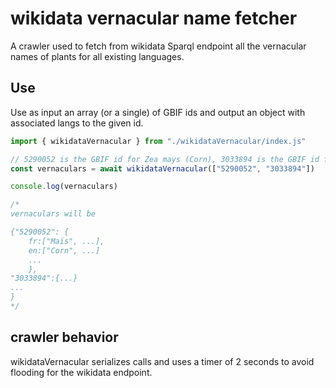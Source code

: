 # wikidata vernacular name fetcher

A crawler used to fetch from wikidata Sparql endpoint all the vernacular names of plants for all existing languages.

## Use

Use as input an array (or a single) of GBIF ids and output an object with associated langs to the given id.

```javascript
import { wikidataVernacular } from "./wikidataVernacular/index.js"

// 5290052 is the GBIF id for Zea mays (Corn), 3033894 is the GBIF id for Berberis Vulgaris
const vernaculars = await wikidataVernacular(["5290052", "3033894"])

console.log(vernaculars)

/*
vernaculars will be

{"5290052": {
    fr:["Maïs", ...],
    en:["Corn", ...]
    ...
    },
"3033894":{...}
...
}
*/
```

## crawler behavior

wikidataVernacular serializes calls and uses a timer of 2 seconds to avoid flooding for the wikidata endpoint.
